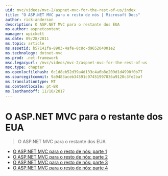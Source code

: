 ```yaml
---
uid: mvc/videos/mvc-2/aspnet-mvc-for-the-rest-of-us/index
title: "O ASP.NET MVC para o resto de nós | Microsoft Docs"
author: rick-anderson
description: O ASP.NET MVC para o restante dos EUA
ms.author: aspnetcontent
manager: wpickett
ms.date: 09/28/2011
ms.topic: article
ms.assetid: b57141fa-8903-4afe-8c8c-d965204001e2
ms.technology: dotnet-mvc
ms.prod: .net-framework
msc.legacyurl: /mvc/videos/mvc-2/aspnet-mvc-for-the-rest-of-us
msc.type: chapter
ms.openlocfilehash: 6c1d8eb52d39a4d133c4a6b8e209d1d4990f0b77
ms.sourcegitcommit: 9a9483aceb34591c97451997036a9120c3fe2baf
ms.translationtype: MT
ms.contentlocale: pt-BR
ms.lasthandoff: 11/10/2017
---
```

<a name="aspnet-mvc-for-the-rest-of-us"></a>O ASP.NET MVC para o restante dos EUA
====================
> O ASP.NET MVC para o restante dos EUA


- [O ASP.NET MVC para o resto de nós: parte 1](aspnet-mvc-for-the-rest-of-us-part-1.md)
- [O ASP.NET MVC para o resto de nós: parte 2](aspnet-mvc-for-the-rest-of-us-part-2.md)
- [O ASP.NET MVC para o resto de nós: parte 3](aspnet-mvc-for-the-rest-of-us-part-3.md)
- [O ASP.NET MVC para o resto de nós: parte 4](aspnet-mvc-for-the-rest-of-us-part-4.md)
